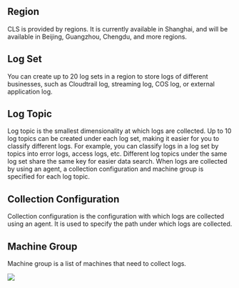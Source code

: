 ## Region

CLS is provided by regions. It is currently available in Shanghai, and will be available in Beijing, Guangzhou, Chengdu, and more regions.

## Log Set

You can create up to 20 log sets in a region to store logs of different businesses, such as Cloudtrail log, streaming log, COS log, or external application log.

## Log Topic

Log topic is the smallest dimensionality at which logs are collected. Up to 10 log topics can be created under each log set, making it easier for you to classify different logs. For example, you can classify logs in a log set by topics into error logs, access logs, etc. Different log topics under the same log set share the same key for easier data search. When logs are collected by using an agent, a collection configuration and machine group is specified for each log topic.

## Collection Configuration

Collection configuration is the configuration with which logs are collected using an agent. It is used to specify the path under which logs are collected.

## Machine Group

Machine group is a list of machines that need to collect logs.

![](https://mc.qcloudimg.com/static/img/e9ce86fd654e725d2e2de59b69a93b76/image.png)
